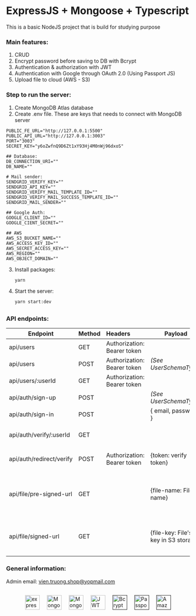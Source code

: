 # ExpressJS + Mongoose + Typescript

This is a basic NodeJS project that is build for studying purpose

### Main features:

1. CRUD
2. Encrypt password before saving to DB with Bcrypt
3. Authentication & authorization with JWT
4. Authentication with Google through OAuth 2.0 (Using Passport JS)
5. Upload file to cloud (AWS - S3)

### Step to run the server:

1. Create MongoDB Atlas database
2. Create .env file. These are keys that needs to connect with MongoDB server

```
PUBLIC_FE_URL="http://127.0.0.1:5500"
PUBLIC_API_URL="http://127.0.0.1:3003"
PORT="3003"
SECRET_KEY="y6oZwfnQ9D6Zt1xY93Hj4M0nWj96dxoS"

## Database:
DB_CONNECTION_URI=""
DB_NAME=""

# Mail sender:
SENDGRID_VERIFY_KEY=""
SENDGRID_API_KEY=""
SENDGRID_VERIFY_MAIL_TEMPLATE_ID=""
SENDGRID_VERIFY_MAIL_SUCCESS_TEMPLATE_ID=""
SENDGRID_MAIL_SENDER=""

## Google Auth:
GOOGLE_CLIENT_ID=""
GOOGLE_CIENT_SECRET=""

## AWS
AWS_S3_BUCKET_NAME=""
AWS_ACCESS_KEY_ID=""
AWS_SECRET_ACCESS_KEY=""
AWS_REGION=""
AWS_OBJECT_DOMAIN=""
```

3. Install packages:

   `yarn`

4. Start the server:

   `yarn start:dev`

##

### API endpoints:

| Endpoint                 | Method | Headers                     | Payload                              | Role  | Description                                                  |
| ------------------------ | ------ | :-------------------------- | ------------------------------------ | ----- | ------------------------------------------------------------ |
| api/users                | GET    | Authorization: Bearer token |                                      | Admin | Get list users                                               |
| api/users                | POST   | Authorization: Bearer token | _(See UserSchemaType)_               | Admin | Create user                                                  |
| api/users/:userId        | GET    | Authorization: Bearer token |                                      | Admin | Get user by id                                               |
| api/auth/sign-up         | POST   |                             | _(See UserSchemaType)_               |       | Sign up                                                      |
| api/auth/sign-in         | POST   |                             | { email, password }                  |       | Sign in                                                      |
| api/auth/verify/:userId  | GET    |                             |                                      |       | Verify account after sign in                                 |
| api/auth/redirect/verify | POST   | Authorization: Bearer token | {token: verify token}                |       | Verify redirect token                                        |
| api/file/pre-signed-url  | GET    |                             | {file-name: File's name}             |       | Get Presigned-url (FE will use this to upload file directly) |
| api/file/signed-url      | GET    |                             | {file-key: File's key in S3 storage} |       | Get file's signed-url (This is a temporary url)              |

### General information:

Admin email: vien.truong.shop@yopmail.com

##

<div style='display: flex; justify-content: center; gap: 20px; flex-wrap: wrap'>
  <a href="https://expressjs.com/" target="_blank">
    <img src="https://expressjs.com/images/express-facebook-share.png" alt="expressjs" title="ExpressJS" min-width="40" height="40"/>
  </a>
  <a href="https://www.mongodb.com/" target="_blank">
    <img src="https://w7.pngwing.com/pngs/956/695/png-transparent-mongodb-original-wordmark-logo-icon-thumbnail.png" alt="MongoDB" title="MongoDB" min-width="40" height="40"/>
  </a>
  <a href="https://mongoosejs.com/" target="_blank">
    <img src="https://encrypted-tbn0.gstatic.com/images?q=tbn:ANd9GcQltfbPnGvdTOlfmF5F-u-SCmW9NoJ5yNybxnAGeckXsg&s" alt="Mongoose" title="Mongoose" min-width="40" height="40"/>
  </a>
  <a href="https://jwt.io/" target="_blank">
    <img src="https://encrypted-tbn0.gstatic.com/images?q=tbn:ANd9GcS4VF0m8nvqLyrkXsLmTOHjlG9drd1qptu9sfnxTl8LaA&s" alt="JWT" title="JWT" min-width="40" height="40"/>
  </a>
  <a href="" target="_blank">
    <img src="https://encrypted-tbn0.gstatic.com/images?q=tbn:ANd9GcRYAsUc7PTA4ShWqqSSHIZkBc7dJf8DbsuMp80CFfiifQ&s" alt="Bcrypt Hash" title="Bcrypt Hash" min-width="40" height="40"/>
  </a>
  <a href="" target="_blank">
    <img src="https://miro.medium.com/v2/resize:fit:1400/1*1uqt6nCd57rb7RyUbeQFjw.png" alt="PassportJS" title="PassportJS" min-width="40" height="40"/>
  </a>
  <a href="" target="_blank">
    <img src="https://encrypted-tbn0.gstatic.com/images?q=tbn:ANd9GcR-jCtEO6HH2IS66vGM_BOhmUOBo7r8mUGSukqfSy36ow&s" alt="Amazon S3" title="Amazon S3" min-width="40" height="40"/>
  </a>
</div>
